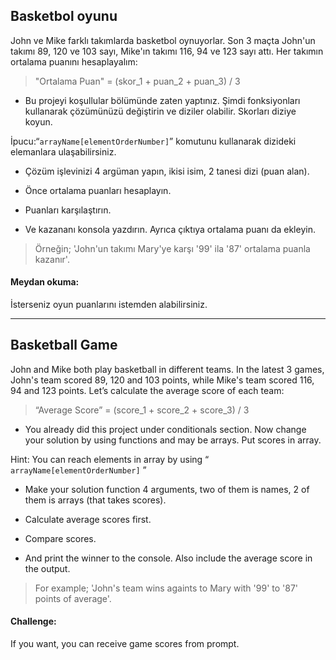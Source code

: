 ## Basketbol oyunu

John ve Mike farklı takımlarda basketbol oynuyorlar. Son 3 maçta John'un takımı 89, 120 ve 103 sayı, Mike'ın takımı 116, 94 ve 123 sayı attı. Her takımın ortalama puanını hesaplayalım:

> "Ortalama Puan" = (skor_1 + puan_2 + puan_3) / 3

* Bu projeyi koşullular bölümünde zaten yaptınız. Şimdi fonksiyonları kullanarak çözümünüzü değiştirin ve diziler olabilir. Skorları diziye koyun.

İpucu:“`arrayName[elementOrderNumber]`” komutunu kullanarak dizideki elemanlara ulaşabilirsiniz.

* Çözüm işlevinizi 4 argüman yapın, ikisi isim, 2 tanesi dizi (puan alan).
* Önce ortalama puanları hesaplayın.

* Puanları karşılaştırın.
* Ve kazananı konsola yazdırın. Ayrıca çıktıya ortalama puanı da ekleyin.

> Örneğin; 'John'un takımı Mary'ye karşı '99' ila '87' ortalama puanla kazanır'.

#### Meydan okuma:

İsterseniz oyun puanlarını istemden alabilirsiniz.

---

## Basketball Game

John and Mike both play basketball in different teams. In the latest 3 games, John's team scored 89, 120 and 103 points, while Mike's team scored 116, 94 and 123 points. Let’s calculate the average score of each team:

> “Average Score” = (score_1 + score_2 + score_3) / 3

* You already did this project under conditionals section. Now change your solution by using functions and may be arrays. Put scores in array.

Hint: You can reach elements in array by using “ `arrayName[elementOrderNumber]` ”

* Make your solution function 4 arguments, two of them is names, 2 of them is arrays (that takes scores).
* Calculate average scores first.

* Compare scores.
* And print the winner to the console. Also include the average score in the output.

> For example; 'John's team wins againts to Mary with '99' to '87' points of average'.

#### Challenge:

If you want, you can receive game scores from prompt.
